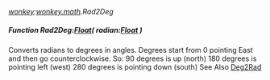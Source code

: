 _[wonkey](../../modules/wonkey/wonkey-module.md):[wonkey.math](../../modules/wonkey/wonkey-math.md).Rad2Deg_
##### Function Rad2Deg:[Float](../../modules/wonkey/wonkey-types-float.md)( radian:[Float](../../modules/wonkey/wonkey-types-float.md) )
Converts radians to degrees in angles.
Degrees start from 0 pointing East and then go counterclockwise.
So:
90 degrees is up (north)
180 degrees is pointing left (west)
280 degrees is pointing down (south)
See Also [Deg2Rad](wonkey-math-deg2rad.md)
